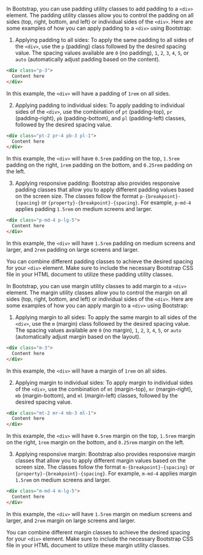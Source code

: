 In Bootstrap, you can use padding utility classes to add padding to a `<div>` element. The padding utility classes allow you to control the padding on all sides (top, right, bottom, and left) or individual sides of the `<div>`. Here are some examples of how you can apply padding to a `<div>` using Bootstrap:

1. Applying padding to all sides:
   To apply the same padding to all sides of the `<div>`, use the `p` (padding) class followed by the desired spacing value. The spacing values available are `0` (no padding), `1`, `2`, `3`, `4`, `5`, or `auto` (automatically adjust padding based on the content).

```html
<div class="p-3">
  Content here
</div>
```

In this example, the `<div>` will have a padding of `1rem` on all sides.

2. Applying padding to individual sides:
   To apply padding to individual sides of the `<div>`, use the combination of `pt` (padding-top), `pr` (padding-right), `pb` (padding-bottom), and `pl` (padding-left) classes, followed by the desired spacing value.

```html
<div class="pt-2 pr-4 pb-3 pl-1">
  Content here
</div>
```

In this example, the `<div>` will have `0.5rem` padding on the top, `1.5rem` padding on the right, `1rem` padding on the bottom, and `0.25rem` padding on the left.

3. Applying responsive padding:
   Bootstrap also provides responsive padding classes that allow you to apply different padding values based on the screen size. The classes follow the format `p-{breakpoint}-{spacing}` or `{property}-{breakpoint}-{spacing}`. For example, `p-md-4` applies padding `1.5rem` on medium screens and larger.

```html
<div class="p-md-4 p-lg-5">
  Content here
</div>
```

In this example, the `<div>` will have `1.5rem` padding on medium screens and larger, and `2rem` padding on large screens and larger.

You can combine different padding classes to achieve the desired spacing for your `<div>` element. Make sure to include the necessary Bootstrap CSS file in your HTML document to utilize these padding utility classes.


In Bootstrap, you can use margin utility classes to add margin to a `<div>` element. The margin utility classes allow you to control the margin on all sides (top, right, bottom, and left) or individual sides of the `<div>`. Here are some examples of how you can apply margin to a `<div>` using Bootstrap:

1. Applying margin to all sides:
   To apply the same margin to all sides of the `<div>`, use the `m` (margin) class followed by the desired spacing value. The spacing values available are `0` (no margin), `1`, `2`, `3`, `4`, `5`, or `auto` (automatically adjust margin based on the layout).

```html
<div class="m-3">
  Content here
</div>
```

In this example, the `<div>` will have a margin of `1rem` on all sides.

2. Applying margin to individual sides:
   To apply margin to individual sides of the `<div>`, use the combination of `mt` (margin-top), `mr` (margin-right), `mb` (margin-bottom), and `ml` (margin-left) classes, followed by the desired spacing value.

```html
<div class="mt-2 mr-4 mb-3 ml-1">
  Content here
</div>
```

In this example, the `<div>` will have `0.5rem` margin on the top, `1.5rem` margin on the right, `1rem` margin on the bottom, and `0.25rem` margin on the left.

3. Applying responsive margin:
   Bootstrap also provides responsive margin classes that allow you to apply different margin values based on the screen size. The classes follow the format `m-{breakpoint}-{spacing}` or `{property}-{breakpoint}-{spacing}`. For example, `m-md-4` applies margin `1.5rem` on medium screens and larger.

```html
<div class="m-md-4 m-lg-5">
  Content here
</div>
```

In this example, the `<div>` will have `1.5rem` margin on medium screens and larger, and `2rem` margin on large screens and larger.

You can combine different margin classes to achieve the desired spacing for your `<div>` element. Make sure to include the necessary Bootstrap CSS file in your HTML document to utilize these margin utility classes.